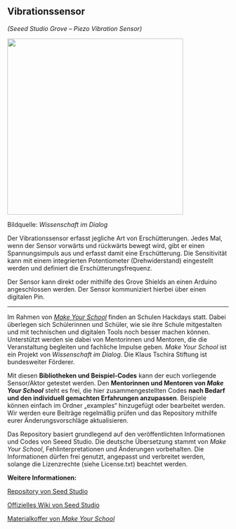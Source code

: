 Vibrationssensor
----
*(Seeed Studio Grove – Piezo Vibration Sensor)*

<img src=https://www.makeyourschool.de/wp-content/uploads/2018/10/13_vibrationssensor-1024x1024.jpg width=400px>

Bildquelle: *Wissenschaft im Dialog*

Der Vibrationssensor erfasst jegliche Art von Erschütterungen. Jedes Mal, wenn der Sensor vorwärts und rückwärts bewegt wird, gibt er einen Spannungsimpuls aus und erfasst damit eine Erschütterung. Die Sensitivität kann mit einem integrierten Potentiometer (Drehwiderstand) eingestellt werden und definiert die Erschütterungsfrequenz.

Der Sensor kann direkt oder mithilfe des Grove Shields an einen Arduino angeschlossen werden. Der Sensor kommuniziert hierbei über einen digitalen Pin.

----

Im Rahmen von [*Make Your School*](https://www.makeyourschool.de/) finden an Schulen Hackdays statt. Dabei überlegen sich Schülerinnen und Schüler, wie sie ihre Schule mitgestalten und mit technischen und digitalen Tools noch besser machen können. Unterstützt werden sie dabei von Mentorinnen und Mentoren, die die Veranstaltung begleiten und fachliche Impulse geben. *Make Your School* ist ein Projekt von *Wissenschaft im Dialog*. Die Klaus Tschira Stiftung ist bundesweiter Förderer.

Mit diesen **Bibliotheken und Beispiel-Codes** kann der euch vorliegende Sensor/Aktor getestet werden. Den **Mentorinnen und Mentoren von *Make Your School*** steht es frei, die hier zusammengestellten Codes **nach Bedarf und den individuell gemachten Erfahrungen anzupassen**. Beispiele können einfach im Ordner „examples“ hinzugefügt oder bearbeitet werden. Wir werden eure Beiträge regelmäßig prüfen und das Repository mithilfe eurer Änderungsvorschläge aktualisieren.

Das Repository basiert grundlegend auf den veröffentlichten Informationen und Codes von Seeed Studio. Die deutsche Übersetzung stammt von *Make Your School*, Fehlinterpretationen und Änderungen vorbehalten. Die Informationen dürfen frei genutzt, angepasst und verbreitet werden, solange die Lizenzrechte (siehe License.txt) beachtet werden.


**Weitere Informationen:**

[Repository von Seed Studio](https://github.com/Seeed-Studio/)

[Offizielles Wiki von Seed Studio](http://wiki.seeedstudio.com/Grove-Piezo_Vibration_Sensor/)

[Materialkoffer von *Make Your School*](https://www.makeyourschool.de/material/vibrationssensor/)
